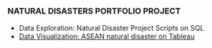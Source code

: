 ### NATURAL DISASTERS PORTFOLIO PROJECT

* Data Exploration: Natural Disaster Project Scripts on SQL
* [Data Visualization: ASEAN natural disaster on Tableau](https://public.tableau.com/app/profile/nazarudin.ahmad/viz/ASEANnaturaldisasterdashboard/Dashboard1)

